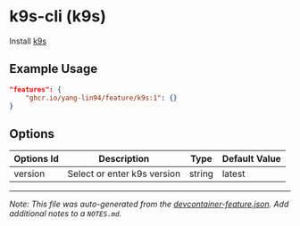
# k9s-cli (k9s)

Install [k9s](https://k9scli.io/)

## Example Usage

```json
"features": {
    "ghcr.io/yang-lin94/feature/k9s:1": {}
}
```

## Options

| Options Id | Description | Type | Default Value |
|-----|-----|-----|-----|
| version | Select or enter k9s version | string | latest |



---

_Note: This file was auto-generated from the [devcontainer-feature.json](https://github.com/yang-lin94/feature/blob/main/src/k9s/devcontainer-feature.json).  Add additional notes to a `NOTES.md`._
